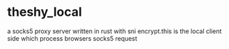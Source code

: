# theshy_local
a socks5 proxy server written in rust with sni encrypt.this is the local client side which process browsers socks5 request

